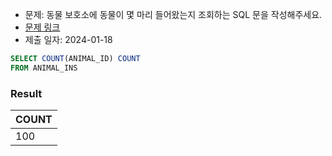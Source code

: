 - 문제: 동물 보호소에 동물이 몇 마리 들어왔는지 조회하는 SQL 문을 작성해주세요.
- [문제 링크](https://school.programmers.co.kr/learn/courses/30/lessons/59406)
- 제출 일자: 2024-01-18

```sql
SELECT COUNT(ANIMAL_ID) COUNT
FROM ANIMAL_INS
```

### Result

| COUNT |
| :---- |
| 100   |
